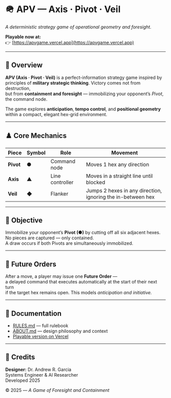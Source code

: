 # 🪖 APV — Axis · Pivot · Veil

*A deterministic strategy game of operational geometry and foresight.*

**Playable now at:**  
👉 [https://apvgame.vercel.app](https://apvgame.vercel.app)

---

## 🎯 Overview

**APV (Axis · Pivot · Veil)** is a perfect-information strategy game inspired by  
principles of **military strategic thinking**. Victory comes not from destruction,  
but from **containment and foresight** — immobilizing your opponent’s *Pivot*,  
the command node.

The game explores **anticipation**, **tempo control**, and **positional geometry**  
within a compact, elegant hex-grid environment.

---

## ♟️ Core Mechanics

| Piece | Symbol | Role | Movement |
|-------|---------|------|-----------|
| **Pivot** | ● | Command node | Moves 1 hex any direction |
| **Axis** | ▲ | Line controller | Moves in a straight line until blocked |
| **Veil** | ◆ | Flanker | Jumps 2 hexes in any direction, ignoring the in-between hex |

---

## 🧭 Objective

Immobilize your opponent’s **Pivot (●)** by cutting off all six adjacent hexes.  
No pieces are captured — only contained.  
A draw occurs if both Pivots are simultaneously immobilized.

---

## 🧠 Future Orders

After a move, a player may issue one **Future Order** —  
a delayed command that executes automatically at the start of their next turn  
if the target hex remains open. This models *anticipation and initiative.*

---

## 📘 Documentation

- [RULES.md](./RULES.md) — full rulebook  
- [ABOUT.md](./ABOUT.md) — design philosophy and context  
- [Playable version on Vercel](https://apvgame.vercel.app)

---

## 🧩 Credits

**Designer:** Dr. Andrew R. Garcia  
Systems Engineer & AI Researcher  
Developed 2025

© 2025 — *A Game of Foresight and Containment*

